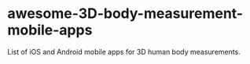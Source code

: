 # awesome-3D-body-measurement-mobile-apps
List of iOS and Android mobile apps for 3D human body measurements.
